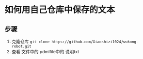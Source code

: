 # 如何用自己仓库中保存的文本 

## 步骤  

1. 克隆仓库
`git clone https://github.com/Xiaoshizi1024/wukong-robot.git`  
2. 查看 文件中的 pdmlfile中的 说明txt 
